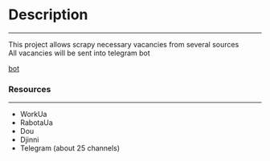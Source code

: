 # Description
<hr>
This project allows scrapy necessary vacancies from several sources <br>
All vacancies will be sent into telegram bot

[bot](https://t.me/job_seeker_python_bot)


### Resources
<hr>

- WorkUa
- RabotaUa
- Dou
- Djinni
- Telegram (about 25 channels)
